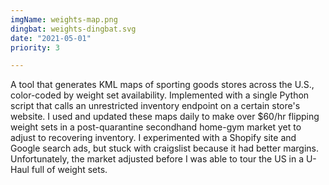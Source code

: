```yaml
---
imgName: weights-map.png
dingbat: weights-dingbat.svg
date: "2021-05-01"
priority: 3

---
```


A tool that generates KML maps of sporting goods stores across the U.S., color-coded by weight set availability. Implemented with a single Python script that calls an unrestricted inventory endpoint on a certain store's website. I used and updated these maps daily to make over $60/hr flipping weight sets in a post-quarantine secondhand home-gym market yet to adjust to recovering inventory. I experimented with a Shopify site and Google search ads, but stuck with craigslist because it had better margins.  Unfortunately, the market adjusted before I was able to tour the US in a U-Haul full of weight sets.